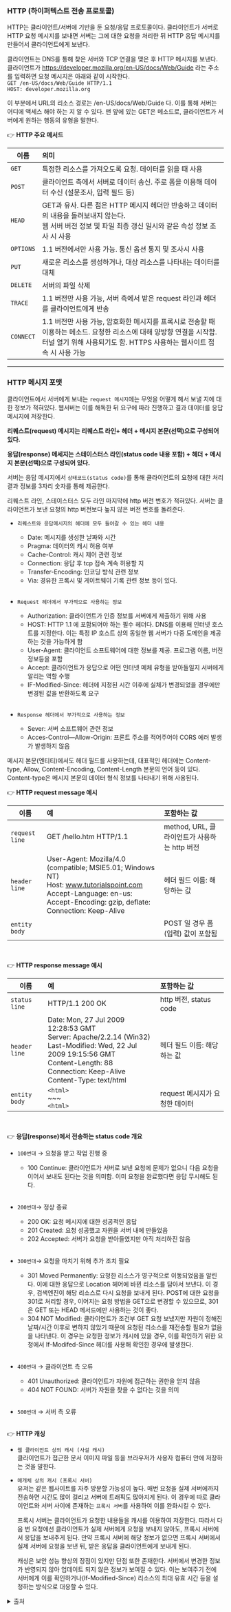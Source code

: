 ### HTTP (하이퍼텍스트 전송 프로토콜)

HTTP는 클라이언트/서버에 기반을 둔 요청/응답 프로토콜이다. 클라이언트가 서버로 HTTP 요청 메시지를 보내면 서버는 그에 대한 요청을 처리한 뒤 HTTP 응답 메시지를 만들어서 클라이언트에게 보낸다.

클라이언트는 DNS를 통해 찾은 서버와 TCP 연결을 맺은 후 HTTP 메시지를 보낸다. 클라이언트가 https://developer.mozilla.org/en-US/docs/Web/Guide 라는 주소를 입력하면 요청 메시지은 아래와 같이 시작한다.<br>
`GET /en-US/docs/Web/Guide HTTP/1.1`<br>
`HOST: developer.mozilla.org `
<br>

이 부분에서 URL의 리소스 경로는 /en-US/docs/Web/Guide 다. 이를 통해 서버는 어디에 액세스 해야 하는 지 알 수 있다. 맨 앞에 있는 GET은 메소드로, 클라이언트가 서버에게 원하는 행동의 유형을 말한다.

👉 **HTTP 주요 메서드**

| 이름 | 의미 |
|---|:---|
| `GET` | 특정한 리소스를 가져오도록 요청. 데이터를 읽을 때 사용 | 
| `POST` | 클라이언트 측에서 서버로 데이터 송신. 주로 폼을 이용해 데이터 수신 (설문조사, 입력 필드 등)| 
| `HEAD` | GET과 유사. 다른 점은 HTTP 메시지 헤더만 반송하고 데이터의 내용을 돌려보내지 않는다. <br>웹 서버 버전 정보 및 파일 최종 갱신 일시와 같은 속성 정보 조사 시 사용 | 
| `OPTIONS` | 1.1 버전에서만 사용 가능. 통신 옵션 통지 및 조사시 사용 | 
| `PUT` | 새로운 리소스를 생성하거나, 대상 리소스를 나타내는 데이터를 대체 | 
| `DELETE` | 서버의 파일 삭제 | 
| `TRACE` | 1.1 버전만 사용 가능, 서버 측에서 받은 request 라인과 헤더를 클라이언트에게 반송 | 
| `CONNECT` | 1.1 버전만 사용 가능, 암호화한 메시지를 프록시로 전송할 때 이용하는 메소드. 요청한 리소스에 대해 양방향 연결을 시작함. <br>터널 열기 위해 사용되기도 함. HTTPS 사용하는 웹사이트 접속 시 사용 가능 | 
---
### HTTP 메시지 포맷

클라이언트에서 서버에게 보내는 `request 메시지`에는 무엇을 어떻게 해서 보낼 지에 대한 정보가 적혀있다. 웹서버는 이를 해독한 뒤 요구에 따라 진행하고 결과 데이터를 응답 메시지에 저장한다.

**리퀘스트(request) 메시지는 리퀘스트 라인+ 헤더 + 메시지 본문(선택)으로 구성되어 있다.**

**응답(response) 메세지는 스테이스터스 라인(status code 내용 포함) + 헤더 + 메시지 본문(선택)으로 구성되어 있다.**

서버는 응답 메시지에서 `상태코드(status code)`를 통해 클라이언트의 요청에 대한 처리 결과 정보를 3자리 숫자를 통해 제공한다. <br>

리퀘스트 라인, 스테이스터스 모두 라인 마지막에 http 버전 번호가 적혀있다. 서버는 클라이언트가 보낸 요청의 http 버전보다 높지 않은 버전 번호를 돌려준다.

- `리퀘스트와 응답메시지의 헤더에 모두 들어갈 수 있는 헤더 내용` 
    - Date: 메시지를 생성한 날짜와 시간 
    - Pragma: 데이터의 캐시 허용 여부
    - Cache-Control: 캐시 제어 관련 정보
    - Connection: 응답 후 tcp 접속 계속 허용할 지
    - Transfer-Encoding: 인코딩 방식 관련 정보
    - Via: 경유한 프록시 및 게이트웨이 기록 관련 정보 등이 있다.
<br><br>

- `Request 헤더에서 부가적으로 사용하는 정보`
    - Authorization: 클라이언트가 인증 정보를 서버에게 제출하기 위해 사용
    - HOST: HTTP 1.1 에 포함되어야 하는 필수 헤더다. DNS를 이용해 인터넷 호스트를 지정한다. 이는 특정 IP 호스트 상의 동일한 웹 서버가 다중 도메인을 제공하는 것을 가능하게 함
    - User-Agent: 클라이언트 소프트웨어에 대한 정보를 제공. 프로그램 이름, 버전 정보등을 포함
    - Accept: 클라이언트가 응답으로 어떤 인터넷 메체 유형을 받아들일지 서버에게 알리는 역할 수행
    - IF-Modified-Since: 헤더에 지정된 시간 이후에 실체가 변경되었을 경우에만 변경된 값을 반환하도록 요구
<br><br>

- `Response 헤더에서 부가적으로 사용하는 정보`
    - Sever: 서버 소프트웨어 관련 정보
    - Acces-Control—Allow-Origin: 프론트 주소를 적어주어야 CORS 에러 발생가 발생하지 않음

메시지 본문(엔티티)에서도 헤더 필드를 사용하는데, 대표적인 헤더에는 Content-type, Allow, Content-Encoding, Content-Length 본문의 언어 등이 있다. <br>
Content-type은 메시지 본문의 데이터 형식 정보를 나타내기 위해 사용된다.

👉 **HTTP request message 예시**

| 이름 | 예 | 포함하는 값 |
|---|:---|:---|
| `request line` | GET /hello.htm HTTP/1.1| method, URL, 클라이언트가 사용하는 http 버전
| `header line` | User-Agent: Mozilla/4.0 (compatible; MSIE5.01; Windows NT)<br>Host: www.tutorialspoint.com<br>Accept-Language: en-us:<br>Accept-Encoding: gzip, deflate:<br>Connection: Keep-Alive | 헤더 필드 이름: 해당하는 값
| `entity body` | | POST 일 경우 폼(입력) 값이 포함됨 |
<br>

👉 **HTTP response message 예시**

| 이름 | 예 | 포함하는 값 |
|---|:---|:---|
| `status line` | HTTP/1.1 200 OK | http 버전, status code
| `header line` | Date: Mon, 27 Jul 2009 12:28:53 GMT<br>Server: Apache/2.2.14 (Win32)<br>Last-Modified: Wed, 22 Jul 2009 19:15:56 GMT<br>Content-Length: 88<br>Connection: Keep-Alive<br>Content-Type: text/html | 헤더 필드 이름: 해당하는 값
| `entity body` | `<html>`<br>~~~<br>`<html>` | request 메시지가 요청한 데이터 |
<br>


👉 **응답(response)에서 전송하는 status code 개요**

- `100번대` → 요청을 받고 작업 진행 중
    -  100 Continue: 클라이언트가 서버로 보낸 요청에 문제가 없으니 다음 요청을 이어서 보내도 된다는 것을 의미함. 이미 요청을 완료했다면 응답 무시해도 된다.
<br><br>

- `200번대`→ 정상 종료
    - 200 OK: 요청 메시지에 대한 성공적인 응답
    - 201 Created: 요청 성공했고 자원을 서버 내에 만들었음
    - 202 Accepted: 서버가 요청을 받아들였지만 아직 처리하진 않음
<br><br>

- `300번대`→ 요청을 마치기 위해 추가 조치 필요
    - 301 Moved Permanently: 요청한 리소스가 영구적으로 이동되었음을 알린다. 이에 대한 응답으로 Location 헤어에 바뀐 리소스를 담아서 보낸다. 이 경우, 검색엔진이 해당 리소스로 다시 요청을 보내게 된다. POST에 대한 요청을 301로 처리할 경우, 이어지는 요청 방법을 GET으로 변경할 수 있으므로, 301은 GET 또는 HEAD 메서드에만 사용하는 것이 좋다.
    - 304 NOT Modified: 클라이언트가 조건부 GET 요청 보냈지만 자원이 정해진 날짜/시간 이후로 변하지 않았기 때문에 요청된 리소스를 재전송할 필요가 없음을 나타낸다. 이 경우는 요청한 정보가 캐시에 있을 경우, 이를 확인하기 위한 요청에서 If-Modifed-Since 헤더를 사용해 확인한 경우에 발생한다.
<br><br>

- `400번대` → 클라이언트 측 오류
    - 401 Unauthorized: 클라이언트가 자원에 접근하는 권한을 얻지 않음
    - 404 NOT FOUND: 서버가 자원을 찾을 수 없다는 것을 의미
<br><br>

- `500번대` → 서버 측 오류
<br><br>

 👉 **HTTP 캐싱**

- `웹 클라이언트 상의 캐시 (사설 캐시)`<br>
    클라이언트가 접근한 문서 이미지 파일 등을 브라우저가 사용자 컴퓨터 안에 저장하는 것을 말한다.

- `매개체 상의 캐시 (프록시 서버)`<br>
    유저는 같은 웹사이트를 자주 방문할 가능성이 높다. 매번 요청을 실제 서버에까지 전송하면 시간도 많이 걸리고 서버에 트래픽도 많아지게 된다. 이 경우에 따로 클라이언트와 서버 사이에 존재하는 `프록시 서버`를 사용하여 이를 완화시킬 수 있다.

    프록시 서버는 클라이언트가 요청한 내용들을 캐시를 이용하여 저장한다. 따라서 다음 번 요청에선 클라이언트가 실제 서버에게 요청을 보내지 않아도, 프록시 서버에서 응답을 보내주게 된다. 만약 프록시 서버에 해당 정보가 없으면 프록시 서버에서 실제 서버에 요청을 보낸 뒤, 받은 응답을 클라이언트에게 보내게 된다.

    캐싱은 보안 성능 향상의 장점이 있지만 단점 또한 존재한다. 서버에서 변경한 정보가 반영되지 않아 업데이트 되지 않은 정보가 보여질 수 있다. 이는 보여주기 전에 서버에게 이를 확인하거나(If-Modified-Since) 리소스의 최대 유효 시간 등을 설정하는 방식으로 대응할 수 있다.

<details>
<summary>출처</summary>

- 도서 [성공과 실패를 결정하는 1%의 네트워크 원리] ~ 54p

- 도서 [TCP/IP 완벽 가이드]

- [HTTP METHOD_PUT](https://developer.mozilla.org/ko/docs/Web/HTTP/Methods/PUT)

- [HTTP METHOD_CONNECT](https://developer.mozilla.org/ko/docs/Web/HTTP/Methods/CONNECT)

- [HTTP-Status](https://developer.mozilla.org/ko/docs/Web/HTTP/Status)

- [HTTP 응답 헤더](https://www.zerocho.com/category/HTTP/post/5b4c4e3efc5052001b4f519b)

- [HTTP 헤더 종류](https://gmlwjd9405.github.io/2019/01/28/http-header-types.html)

- [http request message](https://www.tutorialspoint.com/http/http_requests.htm)

- [http response message](https://www.tutorialspoint.com/http/http_responses.htm)

- [자세한 status code 종류](https://www.w3.org/Protocols/rfc2616/rfc2616-sec6.html)

- [캐싱](https://developer.mozilla.org/ko/docs/Web/HTTP/Caching)
</details>